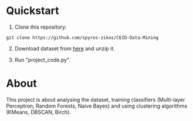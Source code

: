 # Quickstart

1. Clone this repository: 
```shell
git clone https://github.com/spyros-zikos/CEID-Data-Mining
```

2. Download dataset from [here](https://archive.ics.uci.edu/dataset/779/harth) and unzip it.

3. Run "project_code.py".

# About

This project is about analysing the dataset, training classifiers (Multi-layer Perceptron, Random Forests, Naive Bayes) and using clustering algorithms (KMeans, DBSCAN, Birch).